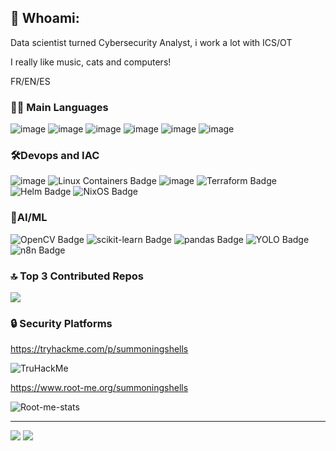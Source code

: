 ## 💫 Whoami:
Data scientist turned Cybersecurity Analyst, i work a lot with ICS/OT

I really like music, cats and computers!


FR/EN/ES

### 👩‍💻 Main Languages 
![image](https://img.shields.io/badge/C-00599C?style=for-the-badge&logo=c&logoColor=white)
![image](https://img.shields.io/badge/C%2B%2B-00599C?style=for-the-badge&logo=c%2B%2B&logoColor=white)
![image](https://img.shields.io/badge/Python-FFD43B?style=for-the-badge&logo=python&logoColor=blue)
![image](https://img.shields.io/badge/GNU%20Bash-4EAA25?style=for-the-badge&logo=GNU%20Bash&logoColor=white)
![image](https://img.shields.io/badge/powershell-5391FE?style=for-the-badge&logo=powershell&logoColor=white)
![image](https://img.shields.io/badge/PHP-777BB4?style=for-the-badge&logo=php&logoColor=white)

### 🛠️Devops and IAC
![image](https://img.shields.io/badge/Docker-2CA5E0?style=for-the-badge&logo=docker&logoColor=white)
![Linux Containers Badge](https://img.shields.io/badge/Linux%20Containers-333?logo=linuxcontainers&logoColor=fff&style=for-the-badge)
![image](https://img.shields.io/badge/kubernetes-326ce5.svg?&style=for-the-badge&logo=kubernetes&logoColor=white)
![Terraform Badge](https://img.shields.io/badge/Terraform-844FBA?logo=terraform&logoColor=fff&style=for-the-badge)
![Helm Badge](https://img.shields.io/badge/Helm-0F1689?logo=helm&logoColor=fff&style=for-the-badge)
![NixOS Badge](https://img.shields.io/badge/NixOS-5277C3?logo=nixos&logoColor=fff&style=for-the-badge)

### 🧠AI/ML 
![OpenCV Badge](https://img.shields.io/badge/OpenCV-5C3EE8?logo=opencv&logoColor=fff&style=for-the-badge)
![scikit-learn Badge](https://img.shields.io/badge/scikit--learn-F7931E?logo=scikitlearn&logoColor=fff&style=for-the-badge)
![pandas Badge](https://img.shields.io/badge/pandas-150458?logo=pandas&logoColor=fff&style=for-the-badge)
![YOLO Badge](https://img.shields.io/badge/YOLO-111F68?logo=yolo&logoColor=fff&style=for-the-badge)
![n8n Badge](https://img.shields.io/badge/n8n-EA4B71?logo=n8n&logoColor=fff&style=for-the-badge)


### 🔝 Top 3 Contributed Repos
![](https://github-contributor-stats.vercel.app/api?username=summoningshells&limit=3&theme=dark&combine_all_yearly_contributions=true)

### 🔒 Security Platforms
https://tryhackme.com/p/summoningshells

![TruHackMe](https://tryhackme-badges.s3.amazonaws.com/summoningshells.png)

https://www.root-me.org/summoningshells

![Root-me-stats](https://root-me-diff.vercel.app/rm-gh?nickname=summoningshells&gstats=show&style=dark)

---
[![](https://img.shields.io/badge/license-free%20to%20steal%20(I%20stole%20most%20of%20it)-08C)](https://github.com/sebmestrallet/absurd-badges)
[![](https://img.shields.io/badge/hidden%20rickrolls-27-08C)](https://github.com/sebmestrallet/absurd-badges)
